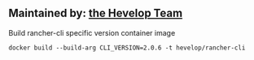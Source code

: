 ## Maintained by: [the Hevelop Team](https://hevelop.com)

Build rancher-cli specific version container image

```
docker build --build-arg CLI_VERSION=2.0.6 -t hevelop/rancher-cli
```